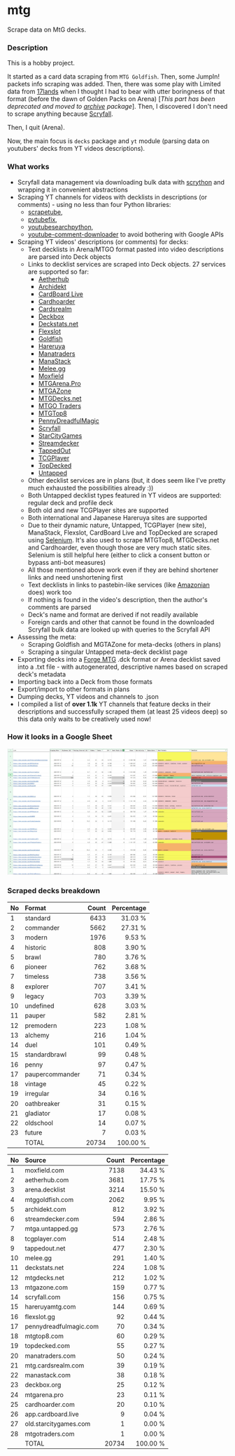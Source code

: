 # mtg
Scrape data on MtG decks.

### Description

This is a hobby project.

It started as a card data scraping from `MTG Goldfish`. Then, some JumpIn! packets info scraping 
was added. Then, there was some play with Limited data from [17lands](https://www.17lands.com) when 
I thought I had to bear with utter boringness of that format (before the dawn of Golden Packs on 
Arena) [_This part has been deprecated and moved to [archive](https://github.com/z33kz33k/mtg/tree/2d5eb0c758953d38ac51840ed3e49c2c25b4fe91/mtgcards/archive) package_]. Then, I discovered I 
don't need to scrape anything because [Scryfall](https://scryfall.com).

Then, I quit (Arena).

Now, the main focus is `decks` package and `yt` module (parsing data on youtubers' decks from YT videos 
descriptions).

### What works

* Scryfall data management via downloading bulk data with 
  [scrython](https://github.com/NandaScott/Scrython) and wrapping it in convenient abstractions
* Scraping YT channels for videos with decklists in descriptions (or comments) - using no less than 
  four Python libraries: 
    * [scrapetube](https://github.com/dermasmid/scrapetube),
    * [pytubefix](https://github.com/JuanBindez/pytubefix),
    * [youtubesearchpython](https://github.com/alexmercerind/youtube-search-python), 
    * [youtube-comment-downloader](https://github.com/egbertbouman/youtube-comment-downloader) 
  to avoid bothering with Google APIs
* Scraping YT videos' descriptions (or comments) for decks:    
    * Text decklists in Arena/MTGO format pasted into video descriptions are parsed into Deck objects
    * Links to decklist services are scraped into Deck objects. 27 services are supported so far:
        * [Aetherhub](https://aetherhub.com)
        * [Archidekt](https://archidekt.com)
        * [CardBoard Live](https://cardboard.live)
        * [Cardhoarder](https://www.cardhoarder.com)
        * [Cardsrealm](https://mtg.cardsrealm.com/en-us/)
        * [Deckbox](https://deckbox.org)
        * [Deckstats.net](https://deckstats.net)
        * [Flexslot](https://flexslot.gg)
        * [Goldfish](https://www.mtggoldfish.com)
        * [Hareruya](https://www.hareruyamtg.com/en/)
        * [Manatraders](https://www.manatraders.com)
        * [ManaStack](https://manastack.com/home)
        * [Melee.gg](https://melee.gg)
        * [Moxfield](https://www.moxfield.com)
        * [MTGArena.Pro](https://mtgarena.pro)
        * [MTGAZone](https://mtgazone.com)
        * [MTGDecks.net](https://mtgdecks.net)
        * [MTGO Traders](https://www.mtgotraders.com/store/index.html)
        * [MTGTop8](https://mtgtop8.com/index)
        * [PennyDreadfulMagic](https://pennydreadfulmagic.com)
        * [Scryfall](https://scryfall.com)
        * [StarCityGames](https://starcitygames.com)
        * [Streamdecker](https://www.streamdecker.com/landing)
        * [TappedOut](https://tappedout.net)
        * [TCGPlayer](https://infinite.tcgplayer.com)
        * [TopDecked](https://www.topdecked.com)
        * [Untapped](https://mtga.untapped.gg) 
    * Other decklist services are in plans (but, it does seem like I've pretty much exhausted the 
      possibilities already :))
    * Both Untapped decklist types featured in YT videos are supported: regular deck and profile deck
    * Both old and new TCGPlayer sites are supported
    * Both international and Japanese Hareruya sites are supported 
    * Due to their dynamic nature, Untapped, TCGPlayer (new site), ManaStack, Flexslot, CardBoard Live 
      and TopDecked are scraped using [Selenium](https://github.com/SeleniumHQ/Selenium). It's also used to scrape MTGTop8, MTGDecks.net and 
      Cardhoarder, even though those are very much static sites. Selenium is still helpful here 
      (either to click a consent button or bypass anti-bot measures)
    * All those mentioned above work even if they are behind shortener links and need unshortening first
    * Text decklists in links to pastebin-like services (like [Amazonian](https://www.youtube.com/@Amazonian) does) work too
    * If nothing is found in the video's description, then the author's comments are parsed
    * Deck's name and format are derived if not readily available
    * Foreign cards and other that cannot be found in the downloaded Scryfall bulk data are looked 
      up with queries to the Scryfall API
* Assessing the meta:
    * Scraping Goldfish and MGTAZone for meta-decks (others in plans)
    * Scraping a singular Untapped meta-deck decklist page
* Exporting decks into a [Forge MTG](https://github.com/Card-Forge/forge) .dck format or Arena 
  decklist saved into a .txt file - with autogenerated, descriptive names based on scraped deck's 
  metadata
* Importing back into a Deck from those formats
* Export/import to other formats in plans
* Dumping decks, YT videos and channels to .json
* I compiled a list of **over 1.1k** YT channels that feature decks in their descriptions and successfully 
  scraped them (at least 25 videos deep) so this data only waits to be creatively used now!

### How it looks in a Google Sheet
![Most popular channels](assets/channels.jpg)

### Scraped decks breakdown
| No | Format | Count | Percentage |
|:---|:-----|------:|-----------:|
| 1  | standard        | 6433 |    31.03 % |
| 2  | commander       | 5662 |    27.31 % |
| 3  | modern          | 1976 |     9.53 % |
| 4  | historic        |  808 |     3.90 % |
| 5  | brawl           |  780 |     3.76 % |
| 6  | pioneer         |  762 |     3.68 % |
| 7  | timeless        |  738 |     3.56 % |
| 8  | explorer        |  707 |     3.41 % |
| 9  | legacy          |  703 |     3.39 % |
| 10 | undefined       |  628 |     3.03 % |
| 11 | pauper          |  582 |     2.81 % |
| 12 | premodern       |  223 |     1.08 % |
| 13 | alchemy         |  216 |     1.04 % |
| 14 | duel            |  101 |     0.49 % |
| 15 | standardbrawl   |   99 |     0.48 % |
| 16 | penny           |   97 |     0.47 % |
| 17 | paupercommander |   71 |     0.34 % |
| 18 | vintage         |   45 |     0.22 % |
| 19 | irregular       |   34 |     0.16 % |
| 20 | oathbreaker     |   31 |     0.15 % |
| 21 | gladiator       |   17 |     0.08 % |
| 22 | oldschool       |   14 |     0.07 % |
| 23 | future          |    7 |     0.03 % |
|  | TOTAL           | 20734 | 100.00 %|

| No | Source | Count | Percentage |
|:---|:-----|------:|-----------:|
| 1  | moxfield.com           | 7138 |    34.43 % |
| 2  | aetherhub.com          | 3681 |    17.75 % |
| 3  | arena.decklist         | 3214 |    15.50 % |
| 4  | mtggoldfish.com        | 2062 |     9.95 % |
| 5  | archidekt.com          |  812 |     3.92 % |
| 6  | streamdecker.com       |  594 |     2.86 % |
| 7  | mtga.untapped.gg       |  573 |     2.76 % |
| 8  | tcgplayer.com          |  514 |     2.48 % |
| 9  | tappedout.net          |  477 |     2.30 % |
| 10 | melee.gg               |  291 |     1.40 % |
| 11 | deckstats.net          |  224 |     1.08 % |
| 12 | mtgdecks.net           |  212 |     1.02 % |
| 13 | mtgazone.com           |  159 |     0.77 % |
| 14 | scryfall.com           |  156 |     0.75 % |
| 15 | hareruyamtg.com        |  144 |     0.69 % |
| 16 | flexslot.gg            |   92 |     0.44 % |
| 17 | pennydreadfulmagic.com |   70 |     0.34 % |
| 18 | mtgtop8.com            |   60 |     0.29 % |
| 19 | topdecked.com          |   55 |     0.27 % |
| 20 | manatraders.com        |   50 |     0.24 % |
| 21 | mtg.cardsrealm.com     |   39 |     0.19 % |
| 22 | manastack.com          |   38 |     0.18 % |
| 23 | deckbox.org            |   25 |     0.12 % |
| 24 | mtgarena.pro           |   23 |     0.11 % |
| 25 | cardhoarder.com        |   20 |     0.10 % |
| 26 | app.cardboard.live     |    9 |     0.04 % |
| 27 | old.starcitygames.com  |    1 |     0.00 % |
| 28 | mtgotraders.com        |    1 |     0.00 % |
|  | TOTAL                  | 20734 | 100.00 %|
